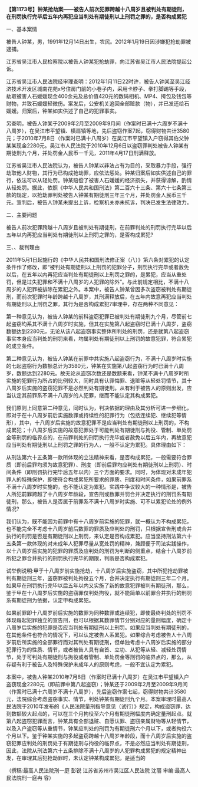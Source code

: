 **【第1173号】钟某抢劫案——被告人前次犯罪跨越十八周岁且被判处有期徒刑，在刑罚执行完毕后五年内再犯应当判处有期徒刑以上刑罚之罪的，是否构成累犯**

一、基本案情

被告人钟某，男，1991年12月14日出生，农民。2012年1月19日因涉嫌犯抢劫罪被逮捕。

江苏省吴江市人民检察院以被告人钟某犯抢劫罪，向江苏省吴江市人民法院提起公诉。

江苏省吴江市人民法院经审理查明：2012年1月11日22时许，被告人钟某至吴江经济技术开发区城南花苑ⅹ号住房门前的小巷子内，采用卡脖子、拳打脚踢等手段，劫取被害人石媛媛现金400余元及总价值420元的数码相机、MP4、挎包及钱包等财物，并致石媛嫒轻微伤。案发后，公安机关追回全部赃款（物），并已发还给石媛嫒。归案后，钟某如实供述了自己的犯罪事实。

另查明，被告人钟某于2009年2月至2009年9月间（作案时已满十六周岁不满十八周岁），在吴江市平望镇、横扇镇等地，先后盗窃作案7起，窃得财物共计3580元；于2010年7月8日（作案时已满十八周岁）在吴江市平望镇入户窃得其伯父钟某某现金2280元。吴江市人民法院于2010年12月6日以盗窃罪判处被告人钟某有期徒刑九个月，并处罚金人民币一千元，2011年4月17日刑满释放。

江苏省吴江市人民法院认为，被告人钟某以非法占有为目的，采取暴力手段，强行劫取他人财物，其行为已构成抢劫罪，应依法惩处。钟某归案后如实供述自己的罪行，依法可以从轻处罚。钟某赔偿了被害人石媛媛的经济损失，并获得谅解，酌情从轻处罚。据此，依照《中华人民共和国刑法》第二百六十三条、第六十七条第三款的规定，以抢劫罪判处被告人钟某有期徒刑三年三个月，并处罚金人民币三千元。宣判后，被告人钟某未提出上诉，检察机关亦未抗诉，判决已发生法律效力。

二、主要问题

被告人前次犯罪跨越十八周岁且被判处有期徒刑，在前罪判处的刑罚执行完毕以后五年以内再犯应当判处有期徒刑以上刑罚之罪的，是否构成累犯?

三、、裁判理由

2011年5月1日起施行的《中华人民共和国刑法修正案（八）》第六条对累犯的认定条件作了修改，即“被判处有期徒刑以上刑罚的犯罪分子，刑罚执行完毕或者赦免以后，在五年以内再犯应当判处有期徒刑以上刑罚之罪的，是累犯，应当从重处罚，但是过失犯罪和不满十八周岁的人犯罪的除外”。与此前规定相比，不满十八周岁的人犯罪被排除在累犯之外。本案中，被告人钟某曾因多次盗窃被判处有期徒刑，而前次犯罪时年龄跨越十八周岁，其刑满释放后，在五年内故意再犯应当判处有期徒刑以上刑罚之罪，其行为是否构成累犯?审理中，存在两种不同意见：

第一种意见认为，被告人钟某的前科盗窃犯罪已被判处有期徒刑九个月，尽管前七起盗窃均系其不满十八周岁时实施，但其在实施第八起盗窃时已满十八周岁，盗窃数额达到2280元，无论从该八起盗窃事实整体所判处的刑罚，还是就第八起盗窃事实本身应当判处的刑罚来看，均属判处有期徒刑以上刑罚的故意犯罪，符合累犯的成立条件。

第二种意见认为，被告人钟某在前罪中共实施八起盗窃行为，不满十八周岁时实施的七起盗窃行为数额总计为3580元，钟某在实施第八起盗窃行为时已满十八周岁，数额达到2280元。故无论从盗窃次数还是数额来看，钟某不满十八周岁时所实施的犯罪行为所占的比例较大，同时具有认罪悔罪、退赃等从轻处罚情节，其十八周岁后实施的盗窃犯罪不是必然判处有期徒刑。从有利于被告人的原则出发，应当认定其前罪系不满十八周岁的人犯罪，继而不能认定其构成累犯。

我们原则上同意第二种意见，同时认为，判决依据的理由及其分析可进一步细化，即对于在十八周岁前后实施数罪或持续性的犯罪行为（包括连续犯、继续犯等情形），其中，十八周岁后实施的故意犯罪不是应当判处有期徒刑以上刑罚的，不构成累犯；十八周岁后实施的故意犯罪处于可能判处有期徒刑与拘役、管制、单处罚金等刑罚的临界点的，在前罪判处的刑罚执行完毕或者赦免以后五年内，再故意犯应当判处有期徒刑以上刑罚之罪的行为人，一般不认定为累犯。具体理由如下：

从刑法第六十五条第一款所体现的立法精神来看，是否构成累犯，一般需要符合罪质（即前后罪均须为故意犯罪）、刑度（即前后罪均应判处有期徒刑以上刑罚）、时间条件（即刑罚执行完毕后五年以内）三个方面的要求。同时，为体现对未成年犯罪人的特殊保护，即使符合构成累犯所要求的罪质、刑度和时间条件，如果前罪系不满十八周岁时实施的，也不能认定为累犯。实践中争议较大的一种情形是，被告人所犯前罪跨越了十八周岁年龄段，宣告刑或数罪并罚合并决定执行的刑罚系有期徒刑，那么，被告人是否属于前罪系不满十八周岁时实施、可不以累犯论处的例外情况?

我们认为，既不能因为前罪中有十八周岁前实施的犯罪，就一概认为不构成累犯，也不能完全不考虑十八周岁前后数罪的罪质及应判处的刑罚，只根据宣告刑或合并执行的刑罚是否是有期徒刑以上刑罚，来认定是否构成累犯。应当坚持刑法第六十五条第一款体现的对未成年人犯罪尽量从宽处罚的精神，兼顾便于司法实践操作，以十八周岁后实施的犯罪的罪质及应判处的刑罚为判断的侧重点，结合十八周岁前所犯之罪合并执行的刑罚执行完毕的期限，判断是否构成累犯。

试举例说明:甲于十八周岁前实施抢劫，十八周岁后实施盗窃，其中所犯抢劫罪被判有期徒刑三年，盗窃罪被判处拘役五个月，合并决定执行有期徒刑三年二个月。如果甲在刑罚执行完毕以后五年以内又实施了新的故意犯罪被判有期徒刑，那么，鉴于甲在十八周岁后实施的盗窃罪仅判处拘役，就不能简单以前罪合并执行的刑罚系有期徒刑为依据，认定甲构成累犯。

如果前罪即十八周岁前后实施的数罪为同种数罪或连续犯，即使最终判处的刑罚不体现每起犯罪独立的宣告刑，也可以根据其数罪情节分别对应的量刑幅度，确定十八周岁后实施的犯罪是否应当判处有期徒刑以上刑罚。如果应当判处有期徒刑的，在其他条件也符合的情况下，可以认定被告人系累犯。如果综合考虑被告人十八周岁前后所实施的全部罪行而对其判处有期徒刑，但单独考虑十八周岁后实施的部分犯罪行为的性质、情节，或者被告人具有自首、立功、从犯等从轻、减轻处罚情节，处于可判处有期徒刑与拘役或者管制、单处罚金等刑罚的临界点的，那么，从存疑有利于被告人及特殊保护未成年人的原则考虑，一般不宜认定为累犯。

本案中，被告人钟某2010年7月8日（作案时已满十八周岁）在吴江市平望镇入户盗窃现金2280元（即前罪中第八起盗窃）；钟某还于2009年2月至2009年9月间（作案时已满十六周岁不满十八周岁），先后盗窃作案七起，窃得财物共计3580元，法院综合考虑盗窃事实、情节，判处钟某有期徒刑九个月。本案审理时最高人民法院于2010年发布的《人民法院量刑指导意见（试行）》规定，构成盗窃罪，达到数额较大起点的，可以在三个月拘役至六个月有期徒刑幅度内确定量刑起点。就第八起盗窃犯罪而言，钟某具有全部退赃、自愿认罪、盗窃亲属财物等从轻情节，以及入户盗窃等从重情节，钟某应判处的刑罚为有期徒刑六个月以下，或者拘役六个月以下。鉴于钟某实施的多起盗窃跨越十八周岁年龄段，而十八周岁后实施的盗窃犯罪应判处的刑罚处于有期徒刑与拘役的临界点，不是必然应当判处有期徒刑，因此，法院从刑法第六十五条排除不满十八周岁的人犯罪构成累犯的规定精神出发，在审理其后犯抢劫罪时，未认定钟某构成累犯，是适当的

（撰稿:最高人民法院刑一庭 彭锐 江苏省苏州市吴江区人民法院 沈丽 审编:最高人民法院刑一庭冉 容）